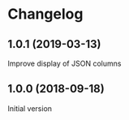 # Changelog

## 1.0.1 (2019-03-13)

Improve display of JSON columns


## 1.0.0 (2018-09-18)

Initial version